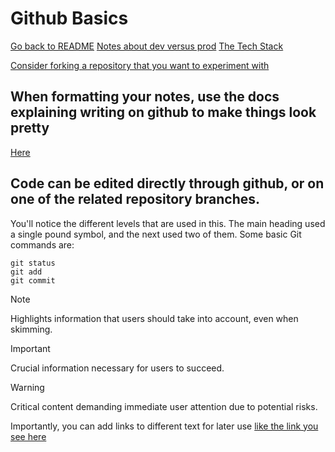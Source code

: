 # Github Basics

[Go back to README](/notes.md)
[Notes about dev versus prod](/IndividualNotes/devProd.md)
[The Tech Stack ](/IndividualNotes/techStackandHTMLPrep.md)

[Consider forking a repository that you want to experiment with](https://github.com/webprogramming260/.github/blob/main/profile/essentials/gitHub/gitHub.md#forks)

## When formatting your notes, use the docs explaining writing on github to make things look pretty

[Here](https://docs.github.com/en/get-started/writing-on-github/getting-started-with-writing-and-formatting-on-github/basic-writing-and-formatting-syntax#headings)

## Code can be edited directly through github, or on one of the related repository branches.

You'll notice the different levels that are used in this. The main heading used a single pound symbol, and the next used two of them.
Some basic Git commands are:

```
git status
git add
git commit
```

> [!NOTE]
> Highlights information that users should take into account, even when skimming.

> [!IMPORTANT]
> Crucial information necessary for users to succeed.

> [!WARNING]
> Critical content demanding immediate user attention due to potential risks.

Importantly, you can add links to different text for later use [like the link you see here](https://docs.github.com/en/get-started/writing-on-github/getting-started-with-writing-and-formatting-on-github/basic-writing-and-formatting-syntax#links)
